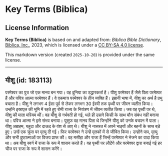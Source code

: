 # Key Terms (Biblica)

## License Information

**Key Terms (Biblica)** is based on and adapted from: _Biblica Bible Dictionary_, [Biblica, Inc.](https://www.biblica.com/), 2023, which is licensed under a [CC BY-SA 4.0 license](https://creativecommons.org/licenses/by-sa/4.0/legalcode.en).

This markdown version (created `2025-10-20`) is provided under the same license.



--------------------------------

## यीशु (id: 183113)

परमेश्वर का पुत्र जो एक मानव बन गया। वह दुनिया का उद्धारकर्ता है। यीशु परमेश्वर हैं जैसे पिता परमेश्वर हैं और पवित्र आत्मा परमेश्वर हैं। वे एकमात्र परमेश्वर के तीन व्यक्ति हैं। इब्रानी भाषा में, यीशु का अर्थ है प्रभु बचाता है। यीशु ने लगभग 4 ईसा पूर्व से लेकर लगभग 30 ईस्वी तक पृथ्वी पर जीवन व्यतीत किया। उन्होंने इस्राएल की भूमि में रहते हुए रोमी राज्य के नियंत्रण में जीवन व्यतीत किया। जब वह पृथ्वी पर थे, यीशु की माता मरियम थीं। वह यीशु से गर्भवती हो गई, भले ही उसने किसी के साथ यौन संबंध नहीं बनाया था। पवित्र आत्मा ने इसे संभव बनाया। यूसुफ वह मानव पिता थे जिन्होंने यीशु को उनके बचपन में पाला। यीशु अब्राहम, यहूदा और दाऊद के वंश से आए थे। यीशु ने नासरत में अपने भाइयों और बहनों के साथ बड़े हुए। उन्हें एक क्रूस पर मृत्यु दी गई। फिर परमेश्वर ने उन्हें मृतकों में से जीवित किया। उन्होंने पाप, मृत्यु और सभी दुष्टात्माओं पर विजय प्राप्त की। वह मसीहा और राजा हैं जिन्हें परमेश्वर ने भेजने का वादा किया था। अब यीशु स्वर्ग में राजा के रूप में शासन करते हैं। वह पृथ्वी पर लौटेंगे और परमेश्वर द्वारा बनाई गई हर चीज पर राजा के रूप में शासन करेंगे।


